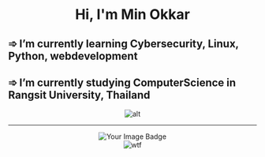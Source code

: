 <h1 align="center">Hi, I'm Min Okkar</h1>
 <h2>➾ I’m currently learning Cybersecurity, Linux, Python, webdevelopment</h2>
 <h2>➾ I’m currently studying ComputerScience in Rangsit University, Thailand</h2>
<p align="center">
    <img src="https://github-readme-stats.vercel.app/api/top-langs/?username=MinOkkar&theme=dark&hide_langs_below=1" alt="alt">
</p>
<hr>
<p align="center">
    <img src="https://tryhackme-badges.s3.amazonaws.com/Okami101.png" alt="Your Image Badge" />
    <br>
    <img src="https://github.com/user-attachments/assets/f22a5891-5141-41f6-8178-3828e4e1b76a" alt='wtf'>
</p>

